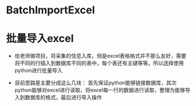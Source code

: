 # BatchImportExcel
# 批量导入excel
- 给老师做项目，将采集的信息入库，但是excel表格格式并不那么友好，需要将不同的行插入到数据库不同的表中，每个表还有主键等等。所以选择使用python进行批量导入

 - 目前思路是主要分成这么几块：
  首先保证python能够链接数据库，其次python能够对excel进行读取，将excel每一行的数据进行读取，整理为能够导入到数据库的格式，最后进行导入操作
